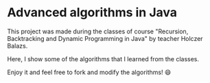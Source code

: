 # Advanced algorithms in Java

This project was made during the classes of course "Recursion, Backtracking and Dynamic Programming in Java" by teacher Holczer Balazs.

Here, I show some of the algorithms that I learned from the classes.

Enjoy it and feel free to fork and modify the algorithms! :smile:
